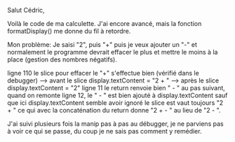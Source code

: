Salut Cédric,

Voilà le code de ma calculette. J'ai encore avancé, mais la fonction formatDisplay() me donne du fil à retordre.

Mon problème:
Je saisi "2", puis "+" puis je veux ajouter un "-" et normalement le programme devrait effacer le plus et mettre le moins à la place (gestion des nombres négatifs). 

ligne 110 le slice pour effacer le "+" s'effectue bien (vérifié dans le debugger)
--> avant le slice display.textContent = "2 + "
--> après le slice display.textContent = "2"
ligne 11 le return renvoie bien " - "
au pas suivant, quand on remonte ligne 12, le " - " est bien ajouté à display.textContent 
sauf que ici display.textContent semble avoir ignoré le slice est vaut toujours "2 + " 
ce qui avec la concaténation du return donne "2 +  - " au lieu de "2 - ".

J'ai suivi plusieurs fois la manip pas à pas au débugger, je ne parviens pas à voir ce qui se passe, du coup je ne sais pas comment y remédier.
